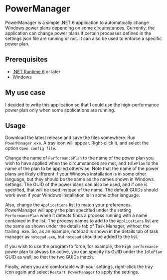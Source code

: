 # PowerManager

PowerManager is a simple .NET 6 application to automatically change Windows power plans depending on some circumstances. Currently, the application can change power plans if certain processes defined in the settings.json file are running or not. It can also be used to enforce a specific power plan.

## Prerequisites

- [.NET Runtime 6](https://dotnet.microsoft.com/en-us/download/dotnet/6.0) or later
- Windows

## My use case

I decided to write this application so that I could use the high-performance power plan only when some applications are running.

## Usage

Download the latest release and save the files somewhere. Run ```PowerManager.exe```. A tray icon will appear. Right-click it, and select the option ```Open config file```.

Change the name of ```PerformancePlan``` to the name of the power plan you wish to have applied when the circumstances are met, and ```IdlePlan``` to the name of the plan to be applied otherwise. Note that the name of the power plans are likely different if your Windows installation is in some other language, but they should be the same as the names shown in Windows settings. The GUID of the power plans can also be used, and if one is specified, that will be used instead of the name. The default GUIDs should work even if your Windows installation is in some other language.

Also, change the ```Applications``` list to match your preferences. PowerManager will apply the plan specified under the setting ```PerformancePlan``` when it detects finds a process running with a name contained in the list. The process names to add to the ```Applications``` list are the same as shown under the details tab of Task Manager, without the trailing .exe. So, as an example, notepad is shown in the details tab of task manager as ```notepad.exe```, but ```notepad``` should be added to the list.

If you wish to use the program to force, for example, the ```High performance``` power plan to always be active, you can specify its GUID under the ```IdlePlan``` GUID as well, so that the two GUIDs match.

Finally, when you are comfortable with your settings, right-click the tray icon again and select ```Restart PowerManager``` to apply the settings.